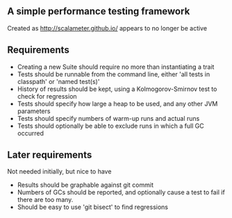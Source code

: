 A simple performance testing framework
-------------------------------------

Created as http://scalameter.github.io/ appears to no longer be active

Requirements
------------
- Creating a new Suite should require no more than instantiating a trait
- Tests should be runnable from the command line, either 'all tests in classpath'
  or 'named test(s)'
- History of results should be kept, using a Kolmogorov-Smirnov test to check for 
  regression
- Tests should specify how large a heap to be used, and any other JVM parameters
- Tests should specify numbers of warm-up runs and actual runs
- Tests should optionally be able to exclude runs in which a full GC occurred

Later requirements
------------------

Not needed initially, but nice to have
- Results should be graphable against git commit
- Numbers of GCs should be reported, and optionally cause a test to fail if there
  are too many.
- Should be easy to use 'git bisect' to find regressions
